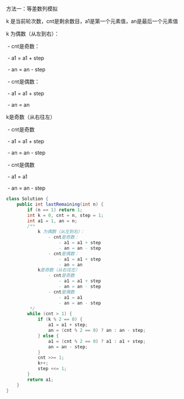方法一：等差数列模拟

k 是当前轮次数，cnt是剩余数目，a1是第一个元素值，an是最后一个元素值

k 为偶数（从左到右）：

​        \- cnt是奇数：

​          \- a1 = a1 + step

​          \- an = an - step

​        \- cnt是偶数：

​          \- a1 = a1 + step

​          \- an = an

k是奇数（从右往左）

​        \- cnt是奇数

​          \- a1 = a1 + step

​          \- an = an - step

​        \- cnt是偶数

​          \- a1 = a1

​          \- an = an - step

```java
class Solution {
    public int lastRemaining(int n) {
        if (n == 1) return 1;
        int k = 0, cnt = n, step = 1;
        int a1 = 1, an = n;
        /**
            k 为偶数（从左到右）：
                - cnt是奇数：
                    - a1 = a1 + step
                    - an = an - step
                - cnt是偶数：
                    - a1 = a1 + step
                    - an = an
            k是奇数（从右往左）
                - cnt是奇数
                    - a1 = a1 + step
                    - an = an - step
                - cnt是偶数
                    - a1 = a1
                    - an = an - step
         */
        while (cnt > 1) {
            if (k % 2 == 0) {
                a1 = a1 + step;
                an = (cnt % 2 == 0) ? an : an - step;
            } else {
                a1 = (cnt % 2 == 0) ? a1 : a1 + step;
                an = an - step;
            }
            cnt >>= 1;
            k++;
            step <<= 1;
        }
        return a1;
    }
}
```






